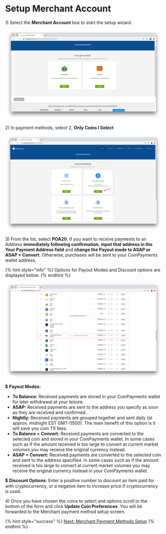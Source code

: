 # Setup Merchant Account

1\) Select the **Merchant Account** box to start the setup wizard.

![Select Merchant Account](../../.gitbook/assets/merchant_account.png)

2\) In payment methods, select 2, **Only Coins I Select**

![](../../.gitbook/assets/payment_methods.png)

3\) From the list, select **POA20**. If you want to receive payments to an Address **immediately following confirmation**, **input that address in the Your Payment Address field** and **change the Payout mode to ASAP or ASAP + Convert**. Otherwise, purchases will be sent to your CoinPayments wallet address. 

{% hint style="info" %}
Options for Payout Modes and Discount options are displayed below.
{% endhint %}

![Select POA20 from the list, enter an address if you want ASAP Payments.](../../.gitbook/assets/poa20.png)

💲 **Payout Modes:**

* **To Balance:** Received payments are stored in your CoinPayments wallet for later withdrawal at your leisure.
* **ASAP:** Received payments are sent to the address you specify as soon as they are received and confirmed.
* **Nightly:** Received payments are grouped together and sent daily \(at approx. midnight EST GMT-0500\). The main benefit of this option is it will save you coin TX fees.
* **To Balance + Convert:** Received payments are converted to the selected coin and stored in your CoinPayments wallet. In some cases such as if the amount received is too large to convert at current market volumes you may receive the original currency instead.
* **ASAP + Convert:** Received payments are converted to the selected coin and sent to the address specified. In some cases such as if the amount received is too large to convert at current market volumes you may receive the original currency instead in your CoinPayments wallet.

💲 **Discount Options**: Enter a positive number to discount an item paid for with cryptocurrency, or a negative item to increase price if cryptocurrency is used.

4\) Once you have chosen the coins to select and options scroll to the bottom of the form and click **Update Coin Preferences**. You will be forwarded to the Merchant payment method setup screen.

{% hint style="success" %}
[Next: Merchant Payment Methods Setup](merchant-payment-method-setup.md)
{% endhint %}

